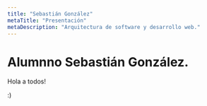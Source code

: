 ```yaml
---
title: "Sebastián González"
metaTitle: "Presentación"
metaDescription: "Arquitectura de software y desarrollo web."
---
```


# Alumnno Sebastián González.

Hola a todos!

:)
